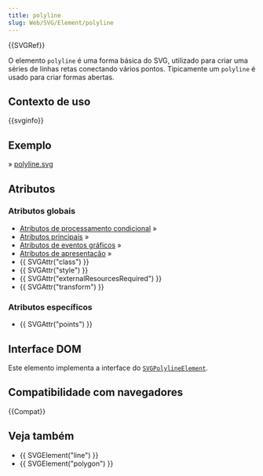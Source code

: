 ```yaml
---
title: polyline
slug: Web/SVG/Element/polyline
---
```


{{SVGRef}}

O elemento `polyline` é uma forma básica do SVG, utilizado para criar uma séries de linhas retas conectando vários pontos. Tipicamente um `polyline` é usado para criar formas abertas.

## Contexto de uso

{{svginfo}}

## Exemplo

» [polyline.svg](/files/3260/polyline.svg)

## Atributos

### Atributos globais

- [Atributos de processamento condicional](/pt-BR/SVG/Attribute#ConditionalProccessing) »
- [Atributos principais](/pt-BR/SVG/Attribute#Core) »
- [Atributos de eventos gráficos](/pt-BR/SVG/Attribute#GraphicalEvent) »
- [Atributos de apresentação](/pt-BR/SVG/Attribute#Presentation) »
- {{ SVGAttr("class") }}
- {{ SVGAttr("style") }}
- {{ SVGAttr("externalResourcesRequired") }}
- {{ SVGAttr("transform") }}

### Atributos específicos

- {{ SVGAttr("points") }}

## Interface DOM

Este elemento implementa a interface do [`SVGPolylineElement`](/pt-BR/DOM/SVGPolylineElement).

## Compatibilidade com navegadores

{{Compat}}

## Veja também

- {{ SVGElement("line") }}
- {{ SVGElement("polygon") }}
